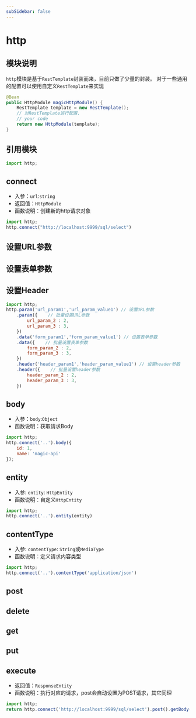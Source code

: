 ```yaml
---
subSidebar: false
---
```

# http

## 模块说明
`http`模块是基于`RestTemplate`封装而来，目前只做了少量的封装。
对于一些通用的配置可以使用自定义`RestTemplate`来实现

```java
@Bean
public HttpModule magicHttpModule() {
	RestTemplate template = new RestTemplate();
	// 对RestTemplate进行配置.
    // your code
	return new HttpModule(template);
}
```

## 引用模块
```javascript
import http;
```

## connect
- 入参：`url`:`string`
- 返回值：`HttpModule`
- 函数说明：创建新的http请求对象
```javascript
import http;
http.connect("http://localhost:9999/sql/select") 
```

## 设置URL参数
## 设置表单参数
## 设置Header
```javascript
import http;
http.param('url_param1','url_param_value1') // 设置URL参数
    .param({    // 批量设置URL参数
        url_param_2 : 2,
        url_param_3 : 3,
    })
    .data('form_param1','form_param_value1') // 设置表单参数
    .data({    // 批量设置表单参数
        form_param_2 : 2,
        form_param_3 : 3,
    })
    .header('header_param1','header_param_value1') // 设置header参数
    .header({    // 批量设置header参数
        header_param_2 : 2,
        header_param_3 : 3,
    })
```

## body
- 入参：`body`:`Object`
- 函数说明：获取请求Body
```javascript
import http;
http.connect('..').body({
    id: 1,
    name: 'magic-api'
});
```

## entity
- 入参: `entity`: `HttpEntity`
- 函数说明：自定义`HttpEntity`
```javascript
import http;
http.connect('..').entity(entity)
```
## contentType
- 入参: `contentType`: `String`或`MediaType`
- 函数说明：定义请求内容类型
```javascript
import http;
http.connect('..').contentType('application/json')
```

## post
## delete
## get
## put
## execute
- 返回值：`ResponseEntity`
- 函数说明：执行对应的请求，post会自动设置为POST请求，其它同理
```javascript
import http;
return http.connect('http://localhost:9999/sql/select').post().getBody()
```

